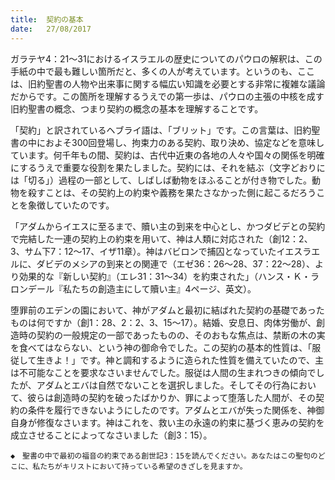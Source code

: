 ```yaml
---
title:  契約の基本
date:   27/08/2017
---
```


ガラテヤ4：21～31におけるイスラエルの歴史についてのパウロの解釈は、この手紙の中で最も難しい箇所だと、多くの人が考えています。というのも、ここは、旧約聖書の人物や出来事に関する幅広い知識を必要とする非常に複雑な議論だからです。この箇所を理解するうえでの第一歩は、パウロの主張の中核を成す旧約聖書の概念、つまり契約の概念の基本を理解することです。

「契約」と訳されているヘブライ語は、「ブリット」です。この言葉は、旧約聖書の中におよそ300回登場し、拘束力のある契約、取り決め、協定などを意味しています。何千年もの間、契約は、古代中近東の各地の人々や国々の関係を明確にするうえで重要な役割を果たしました。契約には、それを結ぶ（文字どおりには「切る」）過程の一部として、しばしば動物をほふることが付き物でした。動物を殺すことは、その契約上の約束や義務を果たさなかった側に起こるだろうことを象徴していたのです。

「アダムからイエスに至るまで、贖い主の到来を中心とし、かつダビデとの契約で完結した一連の契約上の約束を用いて、神は人類に対応された（創12：2、3、サム下7：12～17、イザ11章）。神はバビロンで捕囚となっていたイエスラエルに、ダビデのメシアの到来との関連で（エゼ36：26～28、37：22～28）、より効果的な『新しい契約』（エレ31：31～34）を約束された」（ハンス・Ｋ・ラロンデール『私たちの創造主にして贖い主』4ページ、英文）。

堕罪前のエデンの園において、神がアダムと最初に結ばれた契約の基礎であったものは何ですか（創1：28、2：2、3、15～17）。結婚、安息日、肉体労働が、創造時の契約の一般規定の一部であったものの、そのおもな焦点は、禁断の木の実を食べてはならない、という神の御命令でした。この契約の基本的性質は、「服従して生きよ！」です。神と調和するように造られた性質を備えていたので、主は不可能なことを要求なさいませんでした。服従は人間の生まれつきの傾向でしたが、アダムとエバは自然でないことを選択しました。そしてその行為において、彼らは創造時の契約を破ったばかりか、罪によって堕落した人間が、その契約の条件を履行できないようにしたのです。アダムとエバが失った関係を、神御自身が修復なさいます。神はこれを、救い主の永遠の約束に基づく恵みの契約を成立させることによってなさいました（創3：15）。

`◆　聖書の中で最初の福音の約束である創世記3：15を読んでください。あなたはこの聖句のどこに、私たちがキリストにおいて持っている希望のきざしを見ますか。`
